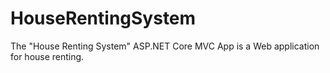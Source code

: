 # HouseRentingSystem
The "House Renting System" ASP.NET Core MVC App is a Web application for house renting.
